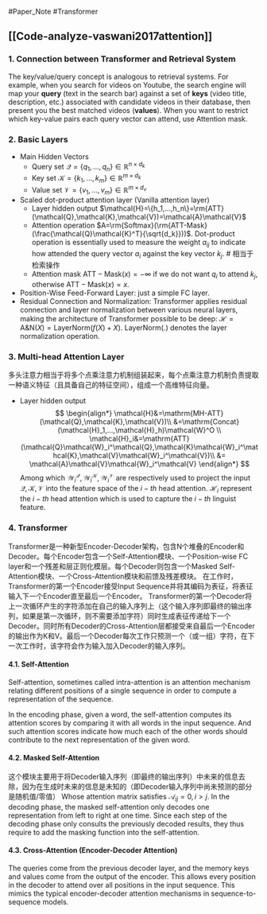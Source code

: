 #Paper_Note #Transformer

## [[Code-analyze-vaswani2017attention]]

### 1. Connection between Transformer and Retrieval System
The key/value/query concept is analogous to retrieval systems.
For example, when you search for videos on Youtube, the search engine will map your **query** (text in the search bar) against a set of **keys** (video title, description, etc.) associated with candidate videos in their database, then present you the best matched videos (**values**). When you want to restrict which key-value pairs each query vector can attend, use Attention mask.

### 2. Basic Layers
- Main Hidden Vectors
	- Query set $\mathcal{Q}=\{q_1,...,q_n\}\in \mathbb{R}^{n\times d_k}$
	- Key set $\mathcal{K}=\{k_1,...,k_m\}\in\mathbb{R}^{m\times d_k}$
	- Value set $\mathcal{V}=\{v_1,...,v_m\}\in \mathbb{R}^{m\times d_v}$
- Scaled dot-product attention layer (Vanilla attention layer)
	- Layer hidden output $\mathcal{H}=\{h_1,...,h_n\}=\rm{ATT}(\mathcal{Q},\mathcal{K},\mathcal{V})=\mathcal{A}\mathcal{V}$
	- Attention operation $A=\rm{Softmax}(\rm{ATT-Mask}(\frac{\mathcal{Q}\mathcal{K}^T}{\sqrt{d_k}}))$. Dot-product operation is essentially used to measure the weight $a_{ij}$ to indicate how attended the query vector $a_i$ against the key vector $k_j$. # 相当于检索操作
	- Attention mask $\mathrm{ATT-Mask}(x)=-\infty$ if we do not want $q_i$ to attend $k_j$, otherwise $\mathrm{ATT-Mask}(x)=x$.
- Position-Wise Feed-Forward Layer: just a simple FC layer.
- Residual Connection and Normalization: Transformer applies residual connection and layer normalization between various neural layers, making the architecture of Transformer possible to be deep: $\mathcal{H}=\mathrm{A\&N}(X)=\mathrm{LayerNorm}(f(X)+X)$. $\mathrm{LayerNorm}(.)$ denotes the layer normalization operation.

### 3. Multi-head Attention Layer
多头注意力相当于将多个点乘注意力机制组装起来，每个点乘注意力机制负责提取一种语义特征（且具备自己的特征空间），组成一个高维特征向量。
- Layer hidden output 
$$
\begin{align*}
\mathcal{H}&=\mathrm{MH-ATT}(\mathcal{Q},\mathcal{K},\mathcal{V})\\
&=\mathrm{Concat}(\mathcal{H}_1,...,\mathcal{H}_h)\mathcal{W}^O \\
\mathcal{H}_i&=\mathrm{ATT}(\mathcal{Q}\mathcal{W}_i^\mathcal{Q},\mathcal{K}\mathcal{W}_i^\mathcal{K},\mathcal{V}\mathcal{W}_i^\mathcal{V})\\
&= \mathcal{A}\mathcal{V}\mathcal{W}_i^\mathcal{V}
\end{align*}
$$
Among which $\mathcal{W}_i^\mathcal{Q},\mathcal{W}_i^\mathcal{K},\mathcal{W}_i^\mathcal{V}$ are respectively used to project the input $\mathcal{Q},\mathcal{K},\mathcal{V}$ into the feature space of the $i-th$ head attention. $\mathcal{H}_i$ represent the $i-th$ head attention which is used to capture the $i-th$ linguist feature.

### 4. Transformer
Transformer是一种新型Encoder-Decoder架构，包含N个堆叠的Encoder和Decoder。每个Encoder包含一个Self-Attention模块、一个Position-wise FC layer和一个残差和层正则化模层。每个Decoder则包含一个Masked Self-Attention模块、一个Cross-Attention模块和前馈及残差模块。
在工作时，Transformer的第一个Encoder接受Input Sequence并将其编码为表征，将表征输入下一个Encoder直至最后一个Encoder。
Transformer的第一个Decoder将上一次循环产生的字符添加在自己的输入序列上（这个输入序列即最终的输出序列，如果是第一次循环，则不需要添加字符）同时生成表征传递给下一个Decoder。同时所有Decoder的Cross-Attention层都接受来自最后一个Encoder的输出作为K和V。最后一个Decoder每次工作只预测一个（或一组）字符，在下一次工作时，该字符会作为输入加入Decoder的输入序列。

#### 4.1. Self-Attention
Self-attention, sometimes called intra-attention is an attention mechanism relating different positions of a single sequence in order to compute a representation of the sequence.

In the encoding phase, given a word, the self-attention computes its attention scores by comparing it with all words in the input sequence. And such attention scores indicate how much each of the other words should contribute to the next representation of the given word.

#### 4.2. Masked Self-Attention
这个模块主要用于将Decoder输入序列（即最终的输出序列）中未来的信息去除，因为在生成时未来的信息是未知的（即Decoder输入序列中尚未预测的部分是随机值/零值）
Whose attention matrix satisfies $\mathcal{A}_{ij}=0,i>j$. In the decoding phase, the masked self-attention only decodes one representation from left to right at one time. Since each step of the decoding phase only consults the previously decoded results, they thus require to add the masking function into the self-attention.

#### 4.3. Cross-Attention (Encoder-Decoder Attention)
The queries come from the previous decoder layer, and the memory keys and values come from the output of the encoder. This allows every position in the decoder to attend over all positions in the input sequence. This mimics the typical encoder-decoder attention mechanisms in sequence-to-sequence models.
